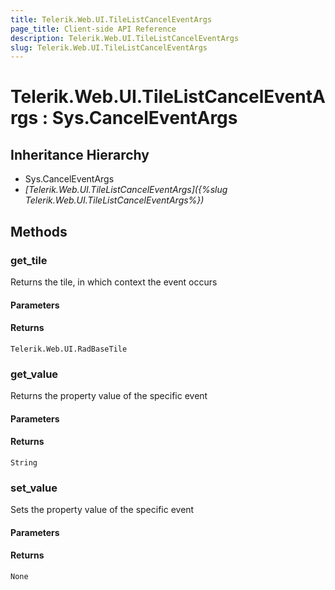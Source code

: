 ```yaml
---
title: Telerik.Web.UI.TileListCancelEventArgs
page_title: Client-side API Reference
description: Telerik.Web.UI.TileListCancelEventArgs
slug: Telerik.Web.UI.TileListCancelEventArgs
---
```


# Telerik.Web.UI.TileListCancelEventArgs : Sys.CancelEventArgs 

## Inheritance Hierarchy

* Sys.CancelEventArgs
* *[Telerik.Web.UI.TileListCancelEventArgs]({%slug Telerik.Web.UI.TileListCancelEventArgs%})*

## Methods

###  get_tile

Returns the tile, in which context the event occurs

#### Parameters

#### Returns

`Telerik.Web.UI.RadBaseTile` 

###  get_value

Returns the property value of the specific event

#### Parameters

#### Returns

`String` 

###  set_value

Sets the property value of the specific event

#### Parameters

#### Returns

`None` 


